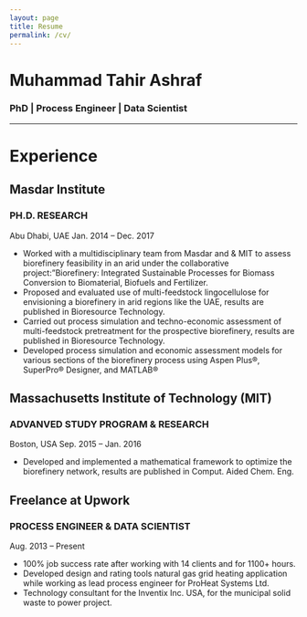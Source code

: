 ```yaml
---
layout: page
title: Resume
permalink: /cv/
---
```


# Muhammad Tahir Ashraf
### PhD | Process Engineer | Data Scientist

---
# Experience
## Masdar Institute 
### PH.D. RESEARCH
Abu Dhabi, UAE Jan. 2014 – Dec. 2017

- Worked with a multidisciplinary team from Masdar and & MIT to assess biorefinery feasibility in an arid under the collaborative project:”Biorefinery: Integrated Sustainable Processes for Biomass Conversion to Biomaterial, Biofuels and Fertilizer.
- Proposed and evaluated use of multi-feedstock lingocellulose for envisioning a biorefinery in arid regions like the UAE, results are published in Bioresource Technology.
- Carried out process simulation and techno-economic assessment of multi-feedstock pretreatment for the prospective biorefinery,
results are published in Bioresource Technology.
- Developed process simulation and economic assessment models for various sections of the biorefinery process using Aspen Plus®, SuperPro® Designer, and MATLAB®

## Massachusetts Institute of Technology (MIT) 
### ADVANVED STUDY PROGRAM & RESEARCH 
Boston, USA Sep. 2015 – Jan. 2016
- Developed and implemented a mathematical framework to optimize the biorefinery network, results are published in Comput. Aided Chem. Eng.

## Freelance at Upwork
### PROCESS ENGINEER & DATA SCIENTIST
Aug. 2013 – Present
- 100% job success rate after working with 14 clients and for 1100+ hours.
- Developed design and rating tools natural gas grid heating application while working as lead process engineer for ProHeat Systems Ltd.
- Technology consultant for the Inventix Inc. USA, for the municipal solid waste to power project.